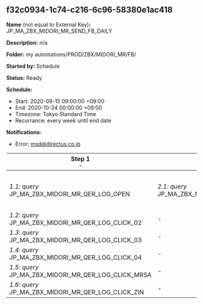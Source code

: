 ## f32c0934-1c74-c216-6c96-58380e1ac418

**Name** (not equal to External Key)**:** JP_MA_ZBX_MIDORI_MR_SEND_FB_DAILY

**Description:** n/a

**Folder:** my automations/PROD/ZBX/MIDORI_MR/FB/

**Started by:** Schedule

**Status:** Ready

**Schedule:**

* Start: 2020-09-15 09:00:00 +09:00
* End: 2020-10-24 00:00:00 +09:00
* Timezone: Tokyo Standard Time
* Recurrance: every week until end date

**Notifications:**

* Error: msd@directus.co.jp

| Step 1<br>_<small>-</small>_ | Step 2<br>_<small>-</small>_ | Step 3<br>_<small>-</small>_ | Step 4<br>_<small>-</small>_ | Step 5<br>_<small>-</small>_ | Step 6<br>_<small>-</small>_ | Step 7<br>_<small>-</small>_ | Step 8<br>_<small>-</small>_ | Step 9<br>_<small>-</small>_ |
| --- | --- | --- | --- | --- | --- | --- | --- | --- |
| _1.1: query_<br>JP_MA_ZBX_MIDORI_MR_QER_LOG_OPEN | _2.1: query_<br>JP_MA_ZBX_MIDORI_MR_QER_SEND_FB_STOP_02 | _3.1: verification_<br>016a5bb6-5d3a-401e-b37e-dda1e9ebb768 | _4.1: query_<br>JP_MA_ZBX_MIDORI_MR_QER_SEND_FB_01_DAILY | _5.1: query_<br>JP_MA_ZBX_MIDORI_MR_QER_SEND_FB_02_OPEN | _6.1: query_<br>JP_MA_ZBX_MIDORI_MR_QER_SEND_FB_02_CLICK | _7.1: emailSend_<br>JP_MA_ZBX_MIDORI_MR_UIE_SEND_FB_01_DAILY | _8.1: emailSend_<br>JP_MA_ZBX_MIDORI_MR_UIE_SEND_FB_02_OPEN | _9.1: emailSend_<br>JP_MA_ZBX_MIDORI_MR_UIE_SEND_FB_02_CLICK |
| _1.2: query_<br>JP_MA_ZBX_MIDORI_MR_QER_LOG_CLICK_02 | - | - | _4.2: query_<br>JP_MA_ZBX_MIDORI_MR_QER_SEND_FB_02_DAILY | _5.2: query_<br>JP_MA_ZBX_MIDORI_MR_QER_SEND_FB_03_OPEN | _6.2: query_<br>JP_MA_ZBX_MIDORI_MR_QER_SEND_FB_03_CLICK | _7.2: emailSend_<br>JP_MA_ZBX_MIDORI_MR_UIE_SEND_FB_02_DAILY | _8.2: emailSend_<br>JP_MA_ZBX_MIDORI_MR_UIE_SEND_FB_03_OPEN | _9.2: emailSend_<br>JP_MA_ZBX_MIDORI_MR_UIE_SEND_FB_03_CLICK |
| _1.3: query_<br>JP_MA_ZBX_MIDORI_MR_QER_LOG_CLICK_03 | - | - | _4.3: query_<br>JP_MA_ZBX_MIDORI_MR_QER_SEND_FB_03_DAILY | _5.3: query_<br>JP_MA_ZBX_MIDORI_MR_QER_SEND_FB_04_OPEN | _6.3: query_<br>JP_MA_ZBX_MIDORI_MR_QER_SEND_FB_04_CLICK | _7.3: emailSend_<br>JP_MA_ZBX_MIDORI_MR_UIE_SEND_FB_03_DAILY | _8.3: emailSend_<br>JP_MA_ZBX_MIDORI_MR_UIE_SEND_FB_04_OPEN | _9.3: emailSend_<br>JP_MA_ZBX_MIDORI_MR_UIE_SEND_FB_04_CLICK |
| _1.4: query_<br>JP_MA_ZBX_MIDORI_MR_QER_LOG_CLICK_04 | - | - | _4.4: query_<br>JP_MA_ZBX_MIDORI_MR_QER_SEND_FB_04_DAILY | _5.4: query_<br>JP_MA_ZBX_MIDORI_MR_QER_SEND_FB_MRSA_OPEN | _6.4: query_<br>JP_MA_ZBX_MIDORI_MR_QER_SEND_FB_MRSA_CLICK | _7.4: emailSend_<br>JP_MA_ZBX_MIDORI_MR_UIE_SEND_FB_04_DAILY | _8.4: emailSend_<br>JP_MA_ZBX_MIDORI_MR_UIE_SEND_FB_MRSA_OPEN | _9.4: emailSend_<br>JP_MA_ZBX_MIDORI_MR_UIE_SEND_FB_MRSA_CLICK |
| _1.5: query_<br>JP_MA_ZBX_MIDORI_MR_QER_LOG_CLICK_MRSA | - | - | - | _5.5: query_<br>JP_MA_ZBX_MIDORI_MR_QER_SEND_FB_ZIN_OPEN | _6.5: query_<br>JP_MA_ZBX_MIDORI_MR_QER_SEND_FB_ZIN_CLICK | - | _8.5: emailSend_<br>JP_MA_ZBX_MIDORI_MR_UIE_SEND_FB_ZIN_OPEN | _9.5: emailSend_<br>JP_MA_ZBX_MIDORI_MR_UIE_SEND_FB_ZIN_CLICK |
| _1.6: query_<br>JP_MA_ZBX_MIDORI_MR_QER_LOG_CLICK_ZIN | - | - | - | - | - | - | - | - |
